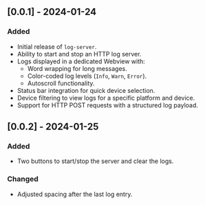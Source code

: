 ## [0.0.1] - 2024-01-24

### Added
- Initial release of `log-server`.
- Ability to start and stop an HTTP log server.
- Logs displayed in a dedicated Webview with:
  - Word wrapping for long messages.
  - Color-coded log levels (`Info`, `Warn`, `Error`).
  - Autoscroll functionality.
- Status bar integration for quick device selection.
- Device filtering to view logs for a specific platform and device.
- Support for HTTP POST requests with a structured log payload.

## [0.0.2] - 2024-01-25

### Added
- Two buttons to start/stop the server and clear the logs.

### Changed
- Adjusted spacing after the last log entry.